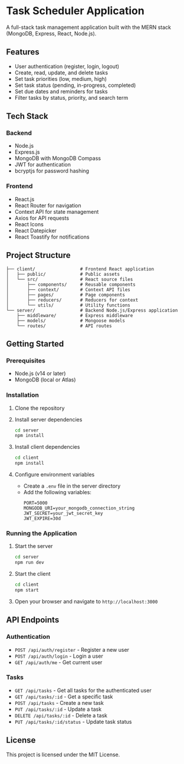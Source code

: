# Task Scheduler Application

A full-stack task management application built with the MERN stack (MongoDB, Express, React, Node.js).

## Features

- User authentication (register, login, logout)
- Create, read, update, and delete tasks
- Set task priorities (low, medium, high)
- Set task status (pending, in-progress, completed)
- Set due dates and reminders for tasks
- Filter tasks by status, priority, and search term

## Tech Stack

### Backend
- Node.js
- Express.js
- MongoDB with MongoDB Compass
- JWT for authentication
- bcryptjs for password hashing

### Frontend
- React.js
- React Router for navigation
- Context API for state management
- Axios for API requests
- React Icons
- React Datepicker
- React Toastify for notifications

## Project Structure

```
├── client/                 # Frontend React application
│   ├── public/             # Public assets
│   └── src/                # React source files
│       ├── components/     # Reusable components
│       ├── context/        # Context API files
│       ├── pages/          # Page components
│       ├── reducers/       # Reducers for context
│       └── utils/          # Utility functions
└── server/                 # Backend Node.js/Express application
    ├── middleware/         # Express middleware
    ├── models/             # Mongoose models
    └── routes/             # API routes
```

## Getting Started

### Prerequisites

- Node.js (v14 or later)
- MongoDB (local or Atlas)

### Installation

1. Clone the repository

2. Install server dependencies
   ```bash
   cd server
   npm install
   ```

3. Install client dependencies
   ```bash
   cd client
   npm install
   ```

4. Configure environment variables
   - Create a `.env` file in the server directory
   - Add the following variables:
     ```
     PORT=5000
     MONGODB_URI=your_mongodb_connection_string
     JWT_SECRET=your_jwt_secret_key
     JWT_EXPIRE=30d
     ```

### Running the Application

1. Start the server
   ```bash
   cd server
   npm run dev
   ```

2. Start the client
   ```bash
   cd client
   npm start
   ```

3. Open your browser and navigate to `http://localhost:3000`

## API Endpoints

### Authentication
- `POST /api/auth/register` - Register a new user
- `POST /api/auth/login` - Login a user
- `GET /api/auth/me` - Get current user

### Tasks
- `GET /api/tasks` - Get all tasks for the authenticated user
- `GET /api/tasks/:id` - Get a specific task
- `POST /api/tasks` - Create a new task
- `PUT /api/tasks/:id` - Update a task
- `DELETE /api/tasks/:id` - Delete a task
- `PUT /api/tasks/:id/status` - Update task status

## License

This project is licensed under the MIT License.